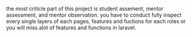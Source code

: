 the most criticle part of this project is student assement, mentor assessment, and mentor observation. you have to conduct fully inspect every single layers of each pages, features and fuctions for each roles or you will miss alot of features and functions in laravel.